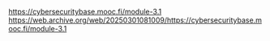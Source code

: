 https://cybersecuritybase.mooc.fi/module-3.1
https://web.archive.org/web/20250301081009/https://cybersecuritybase.mooc.fi/module-3.1